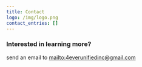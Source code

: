 ```yaml
---
title: Contact
logo: /img/logo.png
contact_entries: []
---
```

<h3 class="f4 b lh-title mb2">Interested in learning more?</h3>

send an email to <mailto:4everunifiedinc@gmail.com>